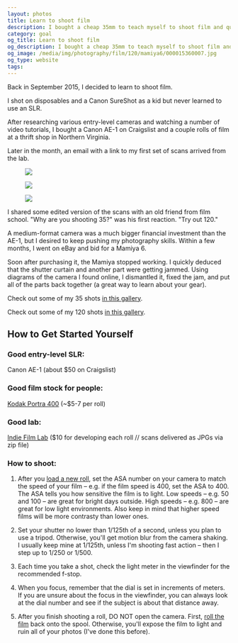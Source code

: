 ```yaml
---
layout: photos
title: Learn to shoot film
description: I bought a cheap 35mm to teach myself to shoot film and quickly moved to medium format.
category: goal
og_title: Learn to shoot film
og_description: I bought a cheap 35mm to teach myself to shoot film and quickly moved to medium format.
og_image: /media/img/photography/film/120/mamiya6/000015360007.jpg
og_type: website
tags:
---
```


Back in September 2015, I decided to learn to shoot film.

I shot on disposables and a Canon SureShot as a kid but never learned to use an SLR.

After researching various entry-level cameras and watching a number of video tutorials, I bought a Canon AE-1 on Craigslist and a couple rolls of film at a thrift shop in Northern Virginia.

Later in the month, an email with a link to my first set of scans arrived from the lab.

<div class="medium-format">
	<figure>
		<img src="{{ site.github.url }}/media/img/photography/film/35/canonae1/000015350003.jpg">
	</figure>
	<figure>
		<img src="{{ site.github.url }}/media/img/photography/film/35/canonae1/000015350004.jpg">
	</figure>
	<figure>
		<img src="{{ site.github.url }}/media/img/photography/film/35/canonae1/000015350038.jpg">
	</figure>
</div>

I shared some edited version of the scans with an old friend from film school. "Why are you shooting 35?" was his first reaction. "Try out 120." 

A medium-format camera was a much bigger financial investment than the AE-1, but I desired to keep pushing my photography skills. Within a few months, I went on eBay and bid for a Mamiya 6.

Soon after purchasing it, the Mamiya stopped working. I quickly deduced that the shutter curtain and another part were getting jammed. Using diagrams of the camera I found online, I dismantled it, fixed the jam, and put all of the parts back together (a great way to learn about your gear).

Check out some of my 35 shots <a href="{% post_url photo-video/2017-07-24-35 %}">in this gallery</a>.

Check out some of my 120 shots <a href="{% post_url photo-video/2017-07-24-120 %}">in this gallery</a>.

## How to Get Started Yourself

### Good entry-level SLR: 
Canon AE-1 (about $50 on Craigslist)

### Good film stock for people:
<a href="https://www.adorama.com/kkp40036pp.html?gclid=CMeO6o2N4NECFQKHswodaaMGrw">Kodak Portra 400</a> (~$5-7 per roll)

### Good lab:
<a href="http://indiefilmlab.com/">Indie Film Lab</a> ($10 for developing each roll // scans delivered as JPGs via zip file)

### How to shoot:

1. After you <a href="https://www.youtube.com/watch?v=Q4NIiXb6dQ4">load a new roll</a>, set the ASA number on your camera to match the speed of your film – e.g. if the film speed is 400, set the ASA to 400. The ASA tells you how sensitive the film is to light. Low speeds – e.g. 50 and 100 – are great for bright days outside. High speeds – e.g. 800 – are great for low light environments. Also keep in mind that higher speed films will be more contrasty than lower ones.

2. Set your shutter no lower than 1/125th of a second, unless you plan to use a tripod. Otherwise, you'll get motion blur from the camera shaking. I usually keep mine at 1/125th, unless I'm shooting fast action – then I step up to 1/250 or 1/500.

3. Each time you take a shot, check the light meter in the viewfinder for the recommended f-stop.

4. When you focus, remember that the dial is set in increments of meters. If you are unsure about the focus in the viewfinder, you can always look at the dial number and see if the subject is about that distance away.

5. After you finish shooting a roll, DO NOT open the camera. First, <a href="https://www.youtube.com/watch?v=TbGFJOrE3Q8">roll the film</a> back onto the spool. Otherwise, you'll expose the film to light and ruin all of your photos (I've done this before).
